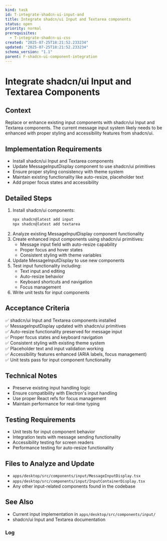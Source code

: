 ```yaml
---
kind: task
id: T-integrate-shadcn-ui-input-and
title: Integrate shadcn/ui Input and Textarea components
status: open
priority: normal
prerequisites:
  - T-integrate-shadcn-ui-css
created: "2025-07-25T18:21:52.233234"
updated: "2025-07-25T18:21:52.233234"
schema_version: "1.1"
parent: F-shadcn-ui-component-integration
---
```


# Integrate shadcn/ui Input and Textarea Components

## Context

Replace or enhance existing input components with shadcn/ui Input and Textarea components. The current message input system likely needs to be enhanced with proper styling and accessibility features from shadcn/ui.

## Implementation Requirements

- Install shadcn/ui Input and Textarea components
- Update MessageInputDisplay component to use shadcn/ui primitives
- Ensure proper styling consistency with theme system
- Maintain existing functionality like auto-resize, placeholder text
- Add proper focus states and accessibility

## Detailed Steps

1. Install shadcn/ui components:
   ```bash
   npx shadcn@latest add input
   npx shadcn@latest add textarea
   ```
2. Analyze existing MessageInputDisplay component functionality
3. Create enhanced input components using shadcn/ui primitives:
   - Message input field with auto-resize capability
   - Proper focus and hover states
   - Consistent styling with theme variables
4. Update MessageInputDisplay to use new components
5. Test input functionality including:
   - Text input and editing
   - Auto-resize behavior
   - Keyboard shortcuts and navigation
   - Focus management
6. Write unit tests for input components

## Acceptance Criteria

✅ shadcn/ui Input and Textarea components installed  
✅ MessageInputDisplay updated with shadcn/ui primitives  
✅ Auto-resize functionality preserved for message input  
✅ Proper focus states and keyboard navigation  
✅ Consistent styling with existing theme system  
✅ Placeholder text and input validation working  
✅ Accessibility features enhanced (ARIA labels, focus management)  
✅ Unit tests pass for input component functionality

## Technical Notes

- Preserve existing input handling logic
- Ensure compatibility with Electron's input handling
- Use proper React refs for focus management
- Maintain performance for real-time typing

## Testing Requirements

- Unit tests for input component behavior
- Integration tests with message sending functionality
- Accessibility testing for screen readers
- Performance testing for auto-resize functionality

## Files to Analyze and Update

- `apps/desktop/src/components/input/MessageInputDisplay.tsx`
- `apps/desktop/src/components/input/InputContainerDisplay.tsx`
- Any other input-related components found in the codebase

## See Also

- Current input implementation in `apps/desktop/src/components/input/`
- shadcn/ui Input and Textarea documentation

### Log
